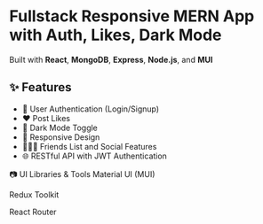 # Fullstack Responsive MERN App with Auth, Likes, Dark Mode  
Built with **React**, **MongoDB**, **Express**, **Node.js**, and **MUI**

## ✨ Features
- 🔐 User Authentication (Login/Signup)
- ❤️ Post Likes
- 🌙 Dark Mode Toggle
- 📱 Responsive Design
- 🧑‍🤝‍🧑 Friends List and Social Features
- 🌐 RESTful API with JWT Authentication

📷 UI Libraries & Tools
Material UI (MUI)

Redux Toolkit

React Router

